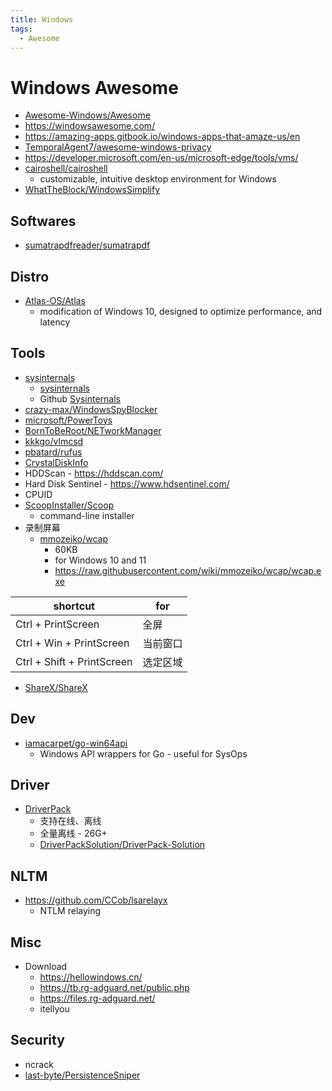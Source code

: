 ```yaml
---
title: Windows
tags:
  - Awesome
---
```


# Windows Awesome

- [Awesome-Windows/Awesome](https://github.com/Awesome-Windows/Awesome)
- https://windowsawesome.com/
- https://amazing-apps.gitbook.io/windows-apps-that-amaze-us/en
- [TemporalAgent7/awesome-windows-privacy](https://github.com/TemporalAgent7/awesome-windows-privacy)
- https://developer.microsoft.com/en-us/microsoft-edge/tools/vms/
- [cairoshell/cairoshell](https://github.com/cairoshell/cairoshell)
  - customizable, intuitive desktop environment for Windows
- [WhatTheBlock/WindowsSimplify](https://github.com/WhatTheBlock/WindowsSimplify)

## Softwares

- [sumatrapdfreader/sumatrapdf](https://github.com/sumatrapdfreader/sumatrapdf)

## Distro

- [Atlas-OS/Atlas](https://github.com/Atlas-OS/Atlas)
  - modification of Windows 10, designed to optimize performance, and latency

## Tools

- [sysinternals](https://technet.microsoft.com/en-us/sysinternals/bb842062)
  - [sysinternals](https://docs.microsoft.com/zh-cn/sysinternals/)
  - Github [Sysinternals](https://github.com/Sysinternals)
- [crazy-max/WindowsSpyBlocker](https://github.com/crazy-max/WindowsSpyBlocker)
- [microsoft/PowerToys](https://github.com/microsoft/PowerToys)
- [BornToBeRoot/NETworkManager](https://github.com/BornToBeRoot/NETworkManager)
- [kkkgo/vlmcsd](https://github.com/kkkgo/vlmcsd)
- [pbatard/rufus](https://github.com/pbatard/rufus)
- [CrystalDiskInfo](https://github.com/hiyohiyo/crystaldiskinfo)
- HDDScan - https://hddscan.com/
- Hard Disk Sentinel - https://www.hdsentinel.com/
- CPUID
- [ScoopInstaller/Scoop](https://github.com/ScoopInstaller/Scoop)
  - command-line installer
- 录制屏幕
  - [mmozeiko/wcap](https://github.com/mmozeiko/wcap)
    - 60KB
    - for Windows 10 and 11
    - https://raw.githubusercontent.com/wiki/mmozeiko/wcap/wcap.exe

| shortcut                   | for      |
| -------------------------- | -------- |
| Ctrl + PrintScreen         | 全屏     |
| Ctrl + Win + PrintScreen   | 当前窗口 |
| Ctrl + Shift + PrintScreen | 选定区域 |

- [ShareX/ShareX](https://github.com/ShareX/ShareX)

## Dev

- [iamacarpet/go-win64api](https://github.com/iamacarpet/go-win64api)
  - Windows API wrappers for Go - useful for SysOps

## Driver

- [DriverPack](https://drp.su)
  - 支持在线、离线
  - 全量离线 - 26G+
  - [DriverPackSolution/DriverPack-Solution](https://github.com/DriverPackSolution/DriverPack-Solution)

## NLTM

- https://github.com/CCob/lsarelayx
  - NTLM relaying

## Misc

- Download
  - https://hellowindows.cn/
  - https://tb.rg-adguard.net/public.php
  - https://files.rg-adguard.net/
  - itellyou

## Security

- ncrack
- [last-byte/PersistenceSniper](https://github.com/last-byte/PersistenceSniper)
